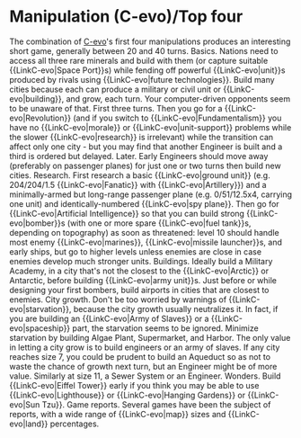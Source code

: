 # Manipulation (C-evo)/Top four

The combination of [C-evo](C-evo)'s first four manipulations produces an interesting short game, generally between 20 and 40 turns. 
Basics.
Nations need to access all three rare minerals and build with them (or capture suitable {{LinkC-evo|Space Port}}s) while fending off powerful {{LinkC-evo|unit}}s produced by rivals using {{LinkC-evo|future technologies}}. Build many cities because each can produce a military or civil unit or {{LinkC-evo|building}}, and grow, each turn. Your computer-driven opponents seem to be unaware of that.
First three turns.
Then you go for a {{LinkC-evo|Revolution}} (and if you switch to {{LinkC-evo|Fundamentalism}} you have no {{LinkC-evo|morale}} or {{LinkC-evo|unit-support}} problems while the slower {{LinkC-evo|research}} is irrelevant) while the transition can affect only one city - but you may find that another Engineer is built and a third is ordered but delayed.
Later.
Early Engineers should move away (preferably on passenger planes) for just one or two turns then build new cities.
Research.
First research a basic {{LinkC-evo|ground unit}} (e.g. 204/204/1.5 {{LinkC-evo|Fanatic}} with {{LinkC-evo|Artillery}}) and a minimally-armed but long-range passenger plane (e.g. 0/51/12.5x4, carrying one unit) and identically-numbered {{LinkC-evo|spy plane}}. 
Then go for {{LinkC-evo|Artificial Intelligence}} so that you can build strong {{LinkC-evo|bomber}}s (with one or more spare {{LinkC-evo|fuel tank}}s, depending on topography) as soon as threatened: level 10 should handle most enemy {{LinkC-evo|marines}}, {{LinkC-evo|missile launcher}}s, and early ships, but go to higher levels unless enemies are close in case enemies develop much stronger units.
Buildings.
Ideally build a Military Academy, in a city that's not the closest to the {{LinkC-evo|Arctic}} or Antarctic, before building {{LinkC-evo|army unit}}s. Just before or while designing your first bombers, build airports in cities that are closest to enemies.
City growth.
Don't be too worried by warnings of {{LinkC-evo|starvation}}, because the city growth usually neutralizes it. In fact, if you are building an {{LinkC-evo|Army of Slaves}} or a {{LinkC-evo|spaceship}} part, the starvation seems to be ignored. Minimize starvation by building Algae Plant, Supermarket, and Harbor.
The only value in letting a city grow is to build engineers or an army of slaves.
If any city reaches size 7, you could be prudent to build an Aqueduct so as not to waste the chance of growth next turn, but an Engineer might be of more value. Similarly at size 11, a Sewer System or an Engineer.
Wonders.
Build {{LinkC-evo|Eiffel Tower}} early if you think you may be able to use {{LinkC-evo|Lighthouse}} or {{LinkC-evo|Hanging Gardens}} or {{LinkC-evo|Sun Tzu}}.
Game reports.
Several games have been the subject of reports, with a wide range of {{LinkC-evo|map}} sizes and {{LinkC-evo|land}} percentages.